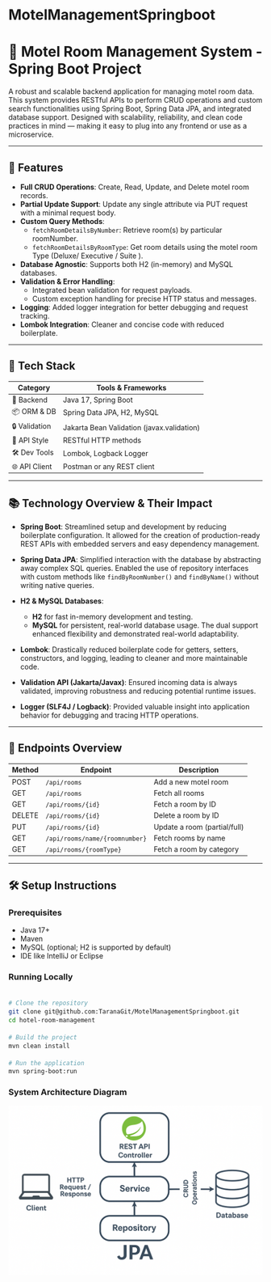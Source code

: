 # MotelManagementSpringboot

# 🏨 Motel Room Management System - Spring Boot Project

A robust and scalable backend application for managing motel room data. This system provides RESTful APIs to perform CRUD operations and custom search functionalities using Spring Boot, Spring Data JPA, and integrated database support. Designed with scalability, reliability, and clean code practices in mind — making it easy to plug into any frontend or use as a microservice.

---

## 🚀 Features

- **Full CRUD Operations**: Create, Read, Update, and Delete motel room records.
- **Partial Update Support**: Update any single attribute via PUT request with a minimal request body.
- **Custom Query Methods**:
  - `fetchRoomDetailsByNumber`: Retrieve room(s) by particular roomNumber.
  - `fetchRoomDetailsByRoomType`: Get room details using the motel room Type (Deluxe/ Executive / Suite ).
- **Database Agnostic**: Supports both H2 (in-memory) and MySQL databases.
- **Validation & Error Handling**: 
  - Integrated bean validation for request payloads.
  - Custom exception handling for precise HTTP status and messages.
- **Logging**: Added logger integration for better debugging and request tracking.
- **Lombok Integration**: Cleaner and concise code with reduced boilerplate.

---

## 🧱 Tech Stack

| Category         | Tools & Frameworks                            |
|------------------|-----------------------------------------------|
| 🧠 Backend       | Java 17, Spring Boot                          |
| 📦 ORM & DB      | Spring Data JPA, H2, MySQL                    |
| 🔒 Validation    | Jakarta Bean Validation (javax.validation)    |
| 📑 API Style     | RESTful HTTP methods                          |
| 🛠 Dev Tools     | Lombok, Logback Logger                        |
| 🌐 API Client    | Postman or any REST client                    |

---

## 📚 Technology Overview & Their Impact

- **Spring Boot**: Streamlined setup and development by reducing boilerplate configuration. It allowed for the creation of production-ready REST APIs with embedded servers and easy dependency management.

- **Spring Data JPA**: Simplified interaction with the database by abstracting away complex SQL queries. Enabled the use of repository interfaces with custom methods like `findByRoomNumber()` and `findByName()` without writing native queries.

- **H2 & MySQL Databases**: 
  - **H2** for fast in-memory development and testing.
  - **MySQL** for persistent, real-world database usage.
  The dual support enhanced flexibility and demonstrated real-world adaptability.

- **Lombok**: Drastically reduced boilerplate code for getters, setters, constructors, and logging, leading to cleaner and more maintainable code.

- **Validation API (Jakarta/Javax)**: Ensured incoming data is always validated, improving robustness and reducing potential runtime issues.

- **Logger (SLF4J / Logback)**: Provided valuable insight into application behavior for debugging and tracing HTTP operations.

---

## 📁 Endpoints Overview

| Method | Endpoint                  | Description                            |
|--------|---------------------------|----------------------------------------|
| POST   | `/api/rooms`              | Add a new motel room                   |
| GET    | `/api/rooms`              | Fetch all rooms                        |
| GET    | `/api/rooms/{id}`         | Fetch a room by ID                     |
| DELETE | `/api/rooms/{id}`         | Delete a room by ID                    |
| PUT    | `/api/rooms/{id}`         | Update a room (partial/full)           |
| GET    | `/api/rooms/name/{roomnumber}`| Fetch rooms by name              |
| GET    | `/api/rooms/{roomType}`   | Fetch a room by category      |

---

## 🛠 Setup Instructions

### Prerequisites
- Java 17+
- Maven
- MySQL (optional; H2 is supported by default)
- IDE like IntelliJ or Eclipse
### Running Locally
```bash

# Clone the repository
git clone git@github.com:TaranaGit/MotelManagementSpringboot.git
cd hotel-room-management

# Build the project
mvn clean install

# Run the application
mvn spring-boot:run
```

### System Architecture Diagram

![System Architecture](./system.png)
